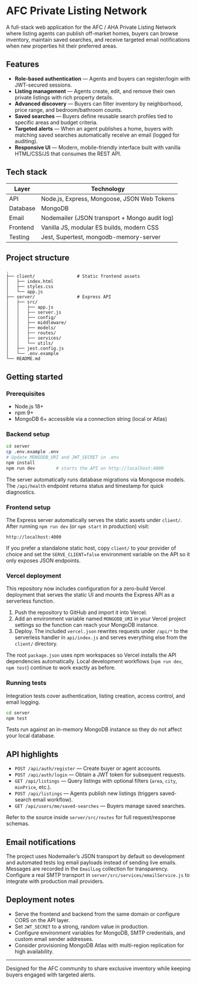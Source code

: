 # AFC Private Listing Network

A full-stack web application for the AFC / AHA Private Listing Network where listing agents can publish off-market homes, buyers can browse inventory, maintain saved searches, and receive targeted email notifications when new properties hit their preferred areas.

## Features

- **Role-based authentication** — Agents and buyers can register/login with JWT-secured sessions.
- **Listing management** — Agents create, edit, and remove their own private listings with rich property details.
- **Advanced discovery** — Buyers can filter inventory by neighborhood, price range, and bedroom/bathroom counts.
- **Saved searches** — Buyers define reusable search profiles tied to specific areas and budget criteria.
- **Targeted alerts** — When an agent publishes a home, buyers with matching saved searches automatically receive an email (logged for auditing).
- **Responsive UI** — Modern, mobile-friendly interface built with vanilla HTML/CSS/JS that consumes the REST API.

## Tech stack

| Layer   | Technology |
|---------|------------|
| API     | Node.js, Express, Mongoose, JSON Web Tokens |
| Database| MongoDB |
| Email   | Nodemailer (JSON transport + Mongo audit log) |
| Frontend| Vanilla JS, modular ES builds, modern CSS |
| Testing | Jest, Supertest, mongodb-memory-server |

## Project structure

```
.
├── client/                # Static frontend assets
│   ├── index.html
│   ├── styles.css
│   └── app.js
├── server/                # Express API
│   ├── src/
│   │   ├── app.js
│   │   ├── server.js
│   │   ├── config/
│   │   ├── middleware/
│   │   ├── models/
│   │   ├── routes/
│   │   ├── services/
│   │   └── utils/
│   ├── jest.config.js
│   └── .env.example
└── README.md
```

## Getting started

### Prerequisites

- Node.js 18+
- npm 9+
- MongoDB 6+ accessible via a connection string (local or Atlas)

### Backend setup

```bash
cd server
cp .env.example .env
# Update MONGODB_URI and JWT_SECRET in .env
npm install
npm run dev        # starts the API on http://localhost:4000
```

The server automatically runs database migrations via Mongoose models. The `/api/health` endpoint returns status and timestamp for quick diagnostics.

### Frontend setup

The Express server automatically serves the static assets under `client/`. After running `npm run dev` (or `npm start` in production) visit:

```
http://localhost:4000
```

If you prefer a standalone static host, copy `client/` to your provider of choice and set the `SERVE_CLIENT=false` environment variable on the API so it only exposes JSON endpoints.

### Vercel deployment

This repository now includes configuration for a zero-build Vercel deployment that serves the static UI and mounts the Express API as a serverless function.

1. Push the repository to GitHub and import it into Vercel.
2. Add an environment variable named `MONGODB_URI` in your Vercel project settings so the function can reach your MongoDB instance.
3. Deploy. The included `vercel.json` rewrites requests under `/api/*` to the serverless handler in `api/index.js` and serves everything else from the `client/` directory.

The root `package.json` uses npm workspaces so Vercel installs the API dependencies automatically. Local development workflows (`npm run dev`, `npm test`) continue to work exactly as before.

### Running tests

Integration tests cover authentication, listing creation, access control, and email logging.

```bash
cd server
npm test
```

Tests run against an in-memory MongoDB instance so they do not affect your local database.

## API highlights

- `POST /api/auth/register` — Create buyer or agent accounts.
- `POST /api/auth/login` — Obtain a JWT token for subsequent requests.
- `GET /api/listings` — Query listings with optional filters (`area`, `city`, `minPrice`, etc.).
- `POST /api/listings` — Agents publish new listings (triggers saved-search email workflow).
- `GET /api/users/me/saved-searches` — Buyers manage saved searches.

Refer to the source inside `server/src/routes` for full request/response schemas.

## Email notifications

The project uses Nodemailer’s JSON transport by default so development and automated tests log email payloads instead of sending live emails. Messages are recorded in the `EmailLog` collection for transparency. Configure a real SMTP transport in `server/src/services/emailService.js` to integrate with production mail providers.

## Deployment notes

- Serve the frontend and backend from the same domain or configure CORS on the API layer.
- Set `JWT_SECRET` to a strong, random value in production.
- Configure environment variables for MongoDB, SMTP credentials, and custom email sender addresses.
- Consider provisioning MongoDB Atlas with multi-region replication for high availability.

---

Designed for the AFC community to share exclusive inventory while keeping buyers engaged with targeted alerts.
